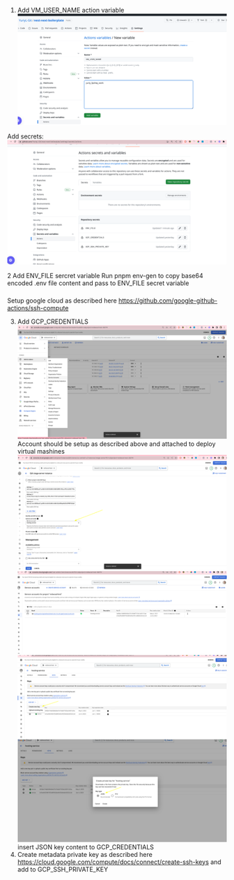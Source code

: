 1. Add VM_USER_NAME action variable
![img.png](img.png)


Add secrets:
![img_2.png](img_2.png)


2 Add ENV_FILE sercret variable
Run pnpm env-gen to copy base64 encoded .env file content and pass to ENV_FILE secret variable

###
Setup google cloud as described here https://github.com/google-github-actions/ssh-compute

3. Add GCP_CREDENTIALS
![img_1.png](img_1.png)
Account should be setup as described above and attached to deploy virtual mashines
![img_5.png](img_5.png)
![img_4.png](img_4.png)
![img_6.png](img_6.png)
![img_8.png](img_8.png)
insert JSON key content to GCP_CREDENTIALS
4. Create metadata private key as described here https://cloud.google.com/compute/docs/connect/create-ssh-keys
and add to GCP_SSH_PRIVATE_KEY


